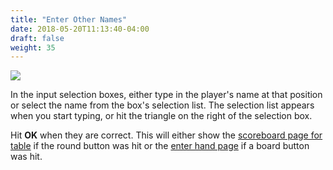 ```yaml
---
title: "Enter Other Names"
date: 2018-05-20T11:13:40-04:00
draft: false
weight: 35
---
```


<div class="withBorder">

<img src="../images/gen/Duplicate/TableEnterNamesOthers.png" />

</div>

In the input selection boxes, either type in the player's name at that position or select the name from the box's selection list.  The selection list appears when you start typing, or hit the triangle on the right of the selection box.

Hit **OK** when they are correct.  This will either show the [scoreboard page for table](scoreboardfromtable.html) if the round button was hit or the [enter hand page](enterhand.html) if a board button was hit.